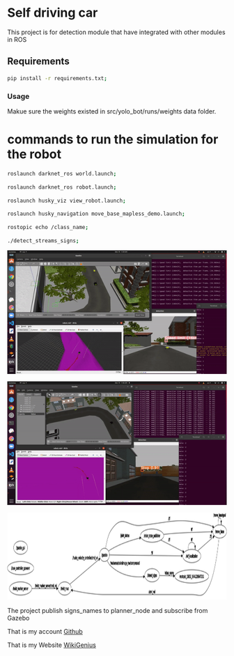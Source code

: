 
# Self driving car

This project is for detection module that have integrated with other modules in ROS

## Requirements
```bash
pip install -r requirements.txt;
```

### Usage

<!-- Make sure there is data existed(video/image) first in src/yolo_bot/data folder. -->

Makue sure the weights existed in src/yolo_bot/runs/weights data folder.


# commands to run the simulation for the robot

```bash
roslaunch darknet_ros world.launch;
```

```bash
roslaunch darknet_ros robot.launch;
```

```bash
roslaunch husky_viz view_robot.launch;
```

```bash
roslaunch husky_navigation move_base_mapless_demo.launch;
```

```bash
rostopic echo /class_name;
```

```bash
./detect_streams_signs;
```


![speed limit (16km/h)](./assets/16.gif)


![stop](./assets/stop.gif)

<!-- ![rosgraph](./assets/rosgraph.png) -->

<img src="./assets/rosgraph.png" alt="rosgraph" height="200"/>

The project publish signs_names to planner_node and subscribe from Gazebo

That is my account [Github](https://github.com/WikiGenius)

That is my Website [WikiGenius](https://muhammedelyamani.blogspot.com/)


